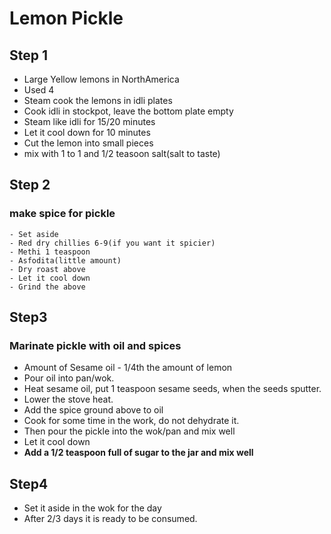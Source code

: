 # Lemon Pickle

## Step 1
- Large Yellow lemons in NorthAmerica
- Used 4
- Steam cook the lemons in idli plates
- Cook idli  in stockpot, leave the bottom plate empty
- Steam like idli for 15/20 minutes
- Let it cool down for 10 minutes
- Cut the lemon into small pieces
- mix with 1 to 1 and 1/2 teasoon salt(salt to taste)


## Step 2
### make spice for pickle
```
- Set aside
- Red dry chillies 6-9(if you want it spicier) 
- Methi 1 teaspoon
- Asfodita(little amount)
- Dry roast above
- Let it cool down
- Grind the above
```

## Step3
### Marinate pickle with oil and spices
- Amount of Sesame oil  -  1/4th the amount of lemon 
- Pour oil into pan/wok.
- Heat sesame oil, put 1 teaspoon sesame seeds, when the seeds sputter.
- Lower the stove heat.
- Add the spice ground above to oil
- Cook for some time in the work, do not dehydrate it.
- Then pour the pickle into the wok/pan and mix well
- Let it cool down
- **Add a 1/2 teaspoon full of sugar to the jar and mix well**

## Step4
- Set it aside in the wok for the day
- After 2/3 days it is ready to be consumed.

